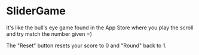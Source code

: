 # SliderGame
It's like the bull's eye game found in the App Store where you play the scroll and try match the number given =)

The "Reset" button resets your score to 0 and "Round" back to 1.
